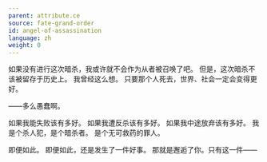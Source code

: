 ```yaml
---
parent: attribute.ce
source: fate-grand-order
id: angel-of-assassination
language: zh
weight: 0
---
```


如果没有进行这次暗杀，我或许就不会作为从者被召唤了吧。
但是，这次暗杀不该被留存于历史上。
我曾经这么想。
只要那个人死去，世界、社会一定会变得更好。

——多么愚蠢啊。

如果我能失败该有多好。
如果我遭反杀该有多好。
如果我中途放弃该有多好。
我是个杀人犯，是个暗杀者。
是个无可救药的罪人。

即便如此。
即便如此，还是发生了一件好事。
那就是邂逅了你。只有这一件——
